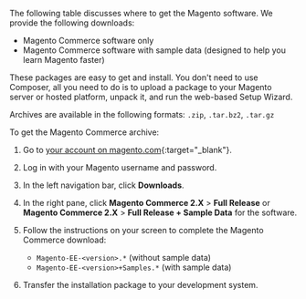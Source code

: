 
The following table discusses where to get the Magento software. We provide the following downloads:

* Magento Commerce software only
* Magento Commerce software with sample data (designed to help you learn Magento faster)

These packages are easy to get and install. You don't need to use Composer, all you need to do is to upload a package to your Magento server or hosted platform, unpack it, and run the web-based Setup Wizard.

Archives are available in the following formats: `.zip`, `.tar.bz2`, `.tar.gz`

To get the Magento Commerce archive:

1. Go to [your account on magento.com](https://www.magentocommerce.com/products/customer/account/login/){:target="_blank"}.
1. Log in with your Magento username and password.
1. In the left navigation bar, click **Downloads**.
1. In the right pane, click **Magento Commerce 2.X** > **Full Release** or **Magento Commerce 2.X** > **Full Release + Sample Data** for the software.
1. Follow the instructions on your screen to complete the Magento Commerce download:

   * `Magento-EE-<version>.*` (without sample data)
   * `Magento-EE-<version>+Samples.*` (with sample data)

1. Transfer the installation package to your development system.
